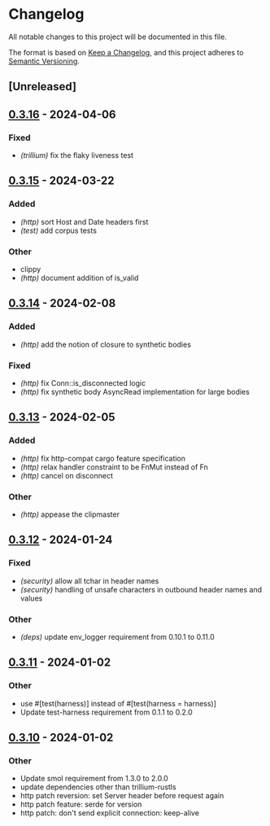 # Changelog
All notable changes to this project will be documented in this file.

The format is based on [Keep a Changelog](https://keepachangelog.com/en/1.0.0/),
and this project adheres to [Semantic Versioning](https://semver.org/spec/v2.0.0.html).

## [Unreleased]

## [0.3.16](https://github.com/trillium-rs/trillium/compare/trillium-http-v0.3.15...trillium-http-v0.3.16) - 2024-04-06

### Fixed
- *(trillium)* fix the flaky liveness test

## [0.3.15](https://github.com/trillium-rs/trillium/compare/trillium-http-v0.3.14...trillium-http-v0.3.15) - 2024-03-22

### Added
- *(http)* sort Host and Date headers first
- *(test)* add corpus tests

### Other
- clippy
- *(http)* document addition of is_valid

## [0.3.14](https://github.com/trillium-rs/trillium/compare/trillium-http-v0.3.13...trillium-http-v0.3.14) - 2024-02-08

### Added
- *(http)* add the notion of closure to synthetic bodies

### Fixed
- *(http)* fix Conn::is_disconnected logic
- *(http)* fix synthetic body AsyncRead implementation for large bodies

## [0.3.13](https://github.com/trillium-rs/trillium/compare/trillium-http-v0.3.12...trillium-http-v0.3.13) - 2024-02-05

### Added
- *(http)* fix http-compat cargo feature specification
- *(http)* relax handler constraint to be FnMut instead of Fn
- *(http)* cancel on disconnect

### Other
- *(http)* appease the clipmaster

## [0.3.12](https://github.com/trillium-rs/trillium/compare/trillium-http-v0.3.11...trillium-http-v0.3.12) - 2024-01-24

### Fixed
- *(security)* allow all tchar in header names
- *(security)* handling of unsafe characters in outbound header names and values

### Other
- *(deps)* update env_logger requirement from 0.10.1 to 0.11.0

## [0.3.11](https://github.com/trillium-rs/trillium/compare/trillium-http-v0.3.10...trillium-http-v0.3.11) - 2024-01-02

### Other
- use #[test(harness)] instead of #[test(harness = harness)]
- Update test-harness requirement from 0.1.1 to 0.2.0

## [0.3.10](https://github.com/trillium-rs/trillium/compare/trillium-http-v0.3.9...trillium-http-v0.3.10) - 2024-01-02

### Other
- Update smol requirement from 1.3.0 to 2.0.0
- update dependencies other than trillium-rustls
- http patch reversion: set Server header before request again
- http patch feature: serde for version
- http patch: don't send explicit connection: keep-alive
